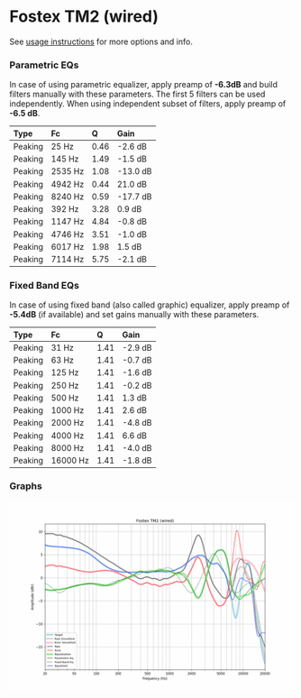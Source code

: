 # Fostex TM2 (wired)
See [usage instructions](https://github.com/jaakkopasanen/AutoEq#usage) for more options and info.

### Parametric EQs
In case of using parametric equalizer, apply preamp of **-6.3dB** and build filters manually
with these parameters. The first 5 filters can be used independently.
When using independent subset of filters, apply preamp of **-6.5 dB**.

| Type    | Fc      |    Q | Gain     |
|:--------|:--------|:-----|:---------|
| Peaking | 25 Hz   | 0.46 | -2.6 dB  |
| Peaking | 145 Hz  | 1.49 | -1.5 dB  |
| Peaking | 2535 Hz | 1.08 | -13.0 dB |
| Peaking | 4942 Hz | 0.44 | 21.0 dB  |
| Peaking | 8240 Hz | 0.59 | -17.7 dB |
| Peaking | 392 Hz  | 3.28 | 0.9 dB   |
| Peaking | 1147 Hz | 4.84 | -0.8 dB  |
| Peaking | 4746 Hz | 3.51 | -1.0 dB  |
| Peaking | 6017 Hz | 1.98 | 1.5 dB   |
| Peaking | 7114 Hz | 5.75 | -2.1 dB  |

### Fixed Band EQs
In case of using fixed band (also called graphic) equalizer, apply preamp of **-5.4dB**
(if available) and set gains manually with these parameters.

| Type    | Fc       |    Q | Gain    |
|:--------|:---------|:-----|:--------|
| Peaking | 31 Hz    | 1.41 | -2.9 dB |
| Peaking | 63 Hz    | 1.41 | -0.7 dB |
| Peaking | 125 Hz   | 1.41 | -1.6 dB |
| Peaking | 250 Hz   | 1.41 | -0.2 dB |
| Peaking | 500 Hz   | 1.41 | 1.3 dB  |
| Peaking | 1000 Hz  | 1.41 | 2.6 dB  |
| Peaking | 2000 Hz  | 1.41 | -4.8 dB |
| Peaking | 4000 Hz  | 1.41 | 6.6 dB  |
| Peaking | 8000 Hz  | 1.41 | -4.0 dB |
| Peaking | 16000 Hz | 1.41 | -1.8 dB |

### Graphs
![](./Fostex%20TM2%20(wired).png)